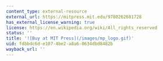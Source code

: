 ```yaml
---
content_type: external-resource
external_url: https://mitpress.mit.edu/9780262681728
has_external_license_warning: true
license: https://en.wikipedia.org/wiki/All_rights_reserved
status: ''
title: '![Buy at MIT Press](/images/mp_logo.gif)'
uid: fdbbdc6d-e107-4be2-a8a6-0634dbd8482b
wayback_url: ''
---
```

